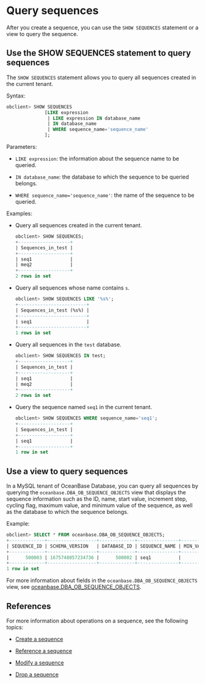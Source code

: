 # Query sequences

After you create a sequence, you can use the `SHOW SEQUENCES` statement or a view to query the sequence. 

## Use the SHOW SEQUENCES statement to query sequences

The `SHOW SEQUENCES` statement allows you to query all sequences created in the current tenant. 

Syntax:

```sql
obclient> SHOW SEQUENCES
              [LIKE expression
               | LIKE expression IN database_name
               | IN database_name
               | WHERE sequence_name='sequence_name'
              ];
```

Parameters:

* `LIKE expression`: the information about the sequence name to be queried. 

* `IN database_name`: the database to which the sequence to be queried belongs. 

* `WHERE sequence_name='sequence_name'`: the name of the sequence to be queried. 

Examples:

* Query all sequences created in the current tenant. 

   ```sql
   obclient> SHOW SEQUENCES;
   +-------------------+
   | Sequences_in_test |
   +-------------------+
   | seq1              |
   | meq2              |
   +-------------------+
   2 rows in set
   ```

* Query all sequences whose name contains `s`. 

   ```sql
   obclient> SHOW SEQUENCES LIKE '%s%';
   +-------------------------+
   | Sequences_in_test (%s%) |
   +-------------------------+
   | seq1                    |
   +-------------------------+
   1 rows in set
   ```

* Query all sequences in the `test` database. 

   ```sql
   obclient> SHOW SEQUENCES IN test;
   +-------------------+
   | Sequences_in_test |
   +-------------------+
   | seq1              |
   | meq2              |
   +-------------------+
   2 rows in set
   ```

* Query the sequence named `seq1` in the current tenant. 

   ```sql
   obclient> SHOW SEQUENCES WHERE sequence_name='seq1';
   +-------------------+
   | Sequences_in_test |
   +-------------------+
   | seq1              |
   +-------------------+
   1 row in set
   ```

## Use a view to query sequences

In a MySQL tenant of OceanBase Database, you can query all sequences by querying the `oceanbase.DBA_OB_SEQUENCE_OBJECTS` view that displays the sequence information such as the ID, name, start value, increment step, cycling flag, maximum value, and minimum value of the sequence, as well as the database to which the sequence belongs. 

Example:

```sql
obclient> SELECT * FROM oceanbase.DBA_OB_SEQUENCE_OBJECTS;
+-------------+------------------+-------------+---------------+-----------+-----------+--------------+------------+------------+------------+------------+---------------------+
| SEQUENCE_ID | SCHEMA_VERSION   | DATABASE_ID | SEQUENCE_NAME | MIN_VALUE | MAX_VALUE | INCREMENT_BY | START_WITH | CACHE_SIZE | ORDER_FLAG | CYCLE_FLAG | IS_SYSTEM_GENERATED |
+-------------+------------------+-------------+---------------+-----------+-----------+--------------+------------+------------+------------+------------+---------------------+
|      500003 | 1675748057234736 |      500002 | seq1          |         1 |        10 |            2 |          1 |         30 |          0 |          0 |                   0 |
+-------------+------------------+-------------+---------------+-----------+-----------+--------------+------------+------------+------------+------------+---------------------+
1 row in set
```

For more information about fields in the `oceanbase.DBA_OB_SEQUENCE_OBJECTS` view, see [oceanbase.DBA_OB_SEQUENCE_OBJECTS](../../../../5.system-reference/4.system-view-of-mysql-mode/2.dictionary-view-of-mysql-mode/68.oceanbase-dba_ob_sequence_objects-of-mysql-mode.md). 

## References

For more information about operations on a sequence, see the following topics:

* [Create a sequence](1.create-a-sequence-of-mysql-mode.md)

* [Reference a sequence](3.use-a-sequence-of-mysql-mode.md)

* [Modify a sequence](4.modify-a-sequence-of-mysql-mode.md)

* [Drop a sequence](5.delete-a-squence-of-mysql-mode.md)
